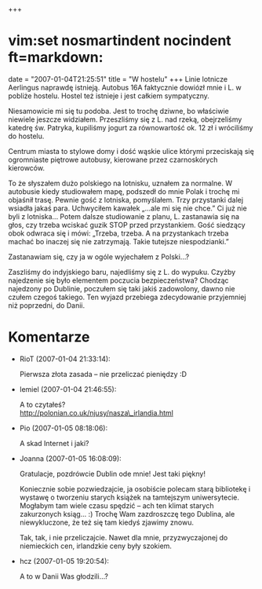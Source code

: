 +++
# vim:set nosmartindent nocindent ft=markdown:
date = "2007-01-04T21:25:51"
title = "W hostelu"
+++
Linie lotnicze Aerlingus naprawdę istnieją. Autobus 16A faktycznie dowiózł
mnie i L. w pobliże hostelu. Hostel też istnieje i jest całkiem sympatyczny.

Niesamowicie mi się tu podoba. Jest to trochę dziwne, bo właściwie niewiele
jeszcze widziałem. Przeszliśmy się z L. nad rzeką, obejrzeliśmy katedrę św.
Patryka, kupiliśmy jogurt za równowartość ok. 12 zł i wróciliśmy do hostelu.

Centrum miasta to stylowe domy i dość wąskie ulice którymi przeciskają się
ogromniaste piętrowe autobusy, kierowane przez czarnoskórych kierowców.

To że słyszałem dużo polskiego na lotnisku, uznałem za normalne. W autobusie
kiedy studiowałem mapę, podszedł do mnie Polak i trochę mi objaśnił trasę.
Pewnie gość z lotniska, pomyślałem. Trzy przystanki dalej wsiadła jakaś para.
Uchwyciłem kawałek „...ale mi się nie chce.” Ci już nie byli z lotniska...
Potem dalsze studiowanie z planu, L. zastanawia się na głos, czy trzeba
wciskać guzik STOP przed przystankiem. Gość siedzący obok odwraca się i mówi:
„Trzeba, trzeba. A na przystankach trzeba machać bo inaczej się nie
zatrzymają. Takie tutejsze niespodzianki.”

Zastanawiam się, czy ja w ogóle wyjechałem z Polski...?

Zaszliśmy do indyjskiego baru, najedliśmy się z L. do wypuku. Czyżby
najedzenie się było elementem poczucia bezpieczeństwa? Chodząc najedzony po
Dublinie, poczułem się taki jakiś zadowolony, dawno nie czułem czegoś takiego.
Ten wyjazd przebiega zdecydowanie przyjemniej niż poprzedni, do Danii.

# Komentarze

* RioT (2007-01-04 21:33:14): <p>Pierwsza złota zasada &#8211; nie przeliczać
  pieniędzy :D</p>
* lemiel (2007-01-04 21:46:55): <p>A to czytałeś?<br />
  http://polonian.co.uk/njusy/nasza\_irlandia.html</p>
* Pio (2007-01-05 08:18:06): <p>A skad Internet i jaki?</p>
* Joanna (2007-01-05 16:08:09): <p>Gratulacje, pozdrówcie Dublin ode mnie! Jest
  taki piękny!</p>  <p>Koniecznie sobie pozwiedzajcie, ja osobiście polecam
  starą bibliotekę i wystawę o tworzeniu starych książek na tamtejszym
  uniwersytecie. Mogłabym tam wiele czasu spędzić &#8211; ach ten klimat starych
  zakurzonych ksiąg&#8230; :) Trochę Wam zazdroszczę tego Dublina, ale
  niewykluczone, że też się tam kiedyś zjawimy znowu.</p>  <p>Tak, tak, i nie
  przeliczajcie. Nawet dla mnie, przyzwyczajonej do niemieckich cen, irlandzkie
  ceny były szokiem.</p>
* hcz (2007-01-05 19:20:54): <p>A to w Danii Was głodzili&#8230;?</p>

